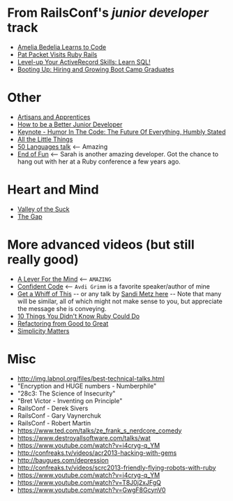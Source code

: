 
# From RailsConf's _junior developer_ track
- [Amelia Bedelia Learns to Code](https://www.youtube.com/watch?v=bSbla50tqZE)
- [Pat Packet Visits Ruby Rails](http://confreaks.tv/videos/railsconf2016-pat-packet-visits-ruby-rails)
- [Level-up Your ActiveRecord Skills: Learn SQL!](http://confreaks.tv/videos/railsconf2016-level-up-your-activerecord-skills-learn-sql)
- [Booting Up: Hiring and Growing Boot Camp Graduates](https://confreaks.tv/videos/railsconf2016-booting-up-hiring-and-growing-boot-camp-graduates)

# Other
- [Artisans and Apprentices](https://confreaks.tv/videos/railsconf2014-artisans-and-apprentices)
- [How to be a Better Junior Developer](https://confreaks.tv/videos/railsconf2014-how-to-be-a-better-junior-developer)
- [Keynote - Humor In The Code: The Future Of Everything, Humbly Stated](https://confreaks.tv/videos/railsconf2014-keynote-humor-in-the-code-the-future-of-everything-humbly-stated)
- [All the Little Things](https://confreaks.tv/videos/railsconf2014-all-the-little-things)
- [50 Languages talk](https://vimeo.com/25958308) <-- Amazing
- [End of Fun](https://www.youtube.com/watch?v=P4RA7NYyG24) <-- Sarah is another amazing developer. Got the chance to hang out with her at a Ruby conference a few years ago.


# Heart and Mind
- [Valley of the Suck](https://vimeo.com/86682728)
- [The Gap](https://vimeo.com/85040589)

# More advanced videos (but still really good)
- [A Lever For the Mind](https://codon.com/a-lever-for-the-mind) <-- `AMAZING`
- [Confident Code](http://confreaks.tv/videos/rubymidwest2011-confident-code) <-- `Avdi Grimm` is a favorite speaker/author of mine
- [Get a Whiff of This](https://confreaks.tv/videos/railsconf2016-get-a-whiff-of-this)
-- or any talk by [Sandi Metz here](https://confreaks.tv/presenters/sandi-metz?page=) -- Note that many will be similar, all of which might not make sense to you, but appreciate the message she is conveying.
- [10 Things You Didn't Know Ruby Could Do](https://www.youtube.com/watch?v=aBgnlBoIkVM)
- [Refactoring from Good to Great](http://confreaks.tv/videos/aloharuby2012-refactoring-from-good-to-great)
- [Simplicity Matters](https://www.youtube.com/watch?v=rI8tNMsozo0)

# Misc

- http://img.labnol.org/files/best-technical-talks.html
- "Encryption and HUGE numbers - Numberphile"
- "28c3: The Science of Insecurity"
- "Bret Victor - Inventing on Principle"
- RailsConf - Derek Sivers
- RailsConf - Gary Vaynerchuk
- RailsConf - Robert Martin
- https://www.ted.com/talks/ze_frank_s_nerdcore_comedy
- https://www.destroyallsoftware.com/talks/wat
- https://www.youtube.com/watch?v=i4cryg-q_YM
- http://confreaks.tv/videos/acr2013-hacking-with-gems
- http://baugues.com/depression
- http://confreaks.tv/videos/scrc2013-friendly-flying-robots-with-ruby
- https://www.youtube.com/watch?v=i4cryg-q_YM
- https://www.youtube.com/watch?v=T8J0j2xJFgQ
- https://www.youtube.com/watch?v=GwgF8GcynV0
